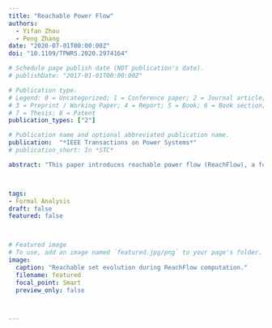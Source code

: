 ```yaml
---
title: "Reachable Power Flow"
authors:
  - Yifan Zhou
  - Peng Zhang
date: "2020-07-01T00:00:00Z"
doi: "10.1109/TPWRS.2020.2974164"

# Schedule page publish date (NOT publication's date).
# publishDate: "2017-01-01T00:00:00Z"

# Publication type.
# Legend: 0 = Uncategorized; 1 = Conference paper; 2 = Journal article;
# 3 = Preprint / Working Paper; 4 = Report; 5 = Book; 6 = Book section;
# 7 = Thesis; 8 = Patent
publication_types: ["2"]

# Publication name and optional abbreviated publication name.
publication:  "*IEEE Transactions on Power Systems*"
# publication_short: In *STC*

abstract: "This paper introduces reachable power flow (ReachFlow), a formal method providing a provably over-approximated enclosure of the complete set of the power flow solutions that “can be reached” under various uncertainties. The novelty of ReachFlow lies in: (1) an ordinary differential equation (ODE) formulation which maps the iterative power flow solving process into a virtual dynamic; (2) a reachability analysis of the virtual ODE model which enclose all possible (infinite) power flow solutions under uncertainties in one calculation. Case studies verify the efficacy of ReachFlow as a formal method and, in particular, its capability of handling islanded droop-based microgrids under uncertainties."



tags:
- Formal Analysis
draft: false
featured: false



# Featured image
# To use, add an image named `featured.jpg/png` to your page's folder. 
image:
  caption: "Reachable set evolution during ReachFlow computation."
  filename: featured
  focal_point: Smart
  preview_only: false



---
```



